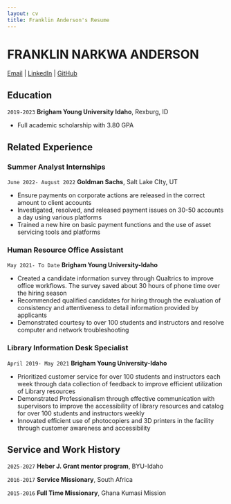 ```yaml
---
layout: cv
title: Franklin Anderson's Resume
---
```

# FRANKLIN NARKWA ANDERSON

<div id="webaddress">
<a href="franklinnarkwa@byui.edu">Email</a>
| <a href="https://www.linkedin.com/in/franklin-narkwa">LinkedIn</a>
| <a href="franklinnarkwa.github.io">GitHub</a>
</div>

<!-- https://www.monique.tech/the-art-of-markdown -->

## Education

`2019-2023`
__Brigham Young University Idaho__, Rexburg, ID

- Full academic scholarship with 3.80 GPA


## Related Experience

### Summer Analyst Internships

`June 2022- August 2022`
__Goldman Sachs__, Salt Lake CIty, UT

- Ensure payments on corporate actions are released in the correct amount to client accounts
- Investigated, resolved, and released payment issues on 30-50 accounts a day using various platforms
- Trained a new hire on basic payment functions and the use of asset servicing tools and
platforms

### Human Resource Office Assistant

`May 2021- To Date`
__Brigham Young University-Idaho__

- Created a candidate information survey through Qualtrics to improve office workflows. The survey
saved about 30 hours of phone time over the hiring season
- Recommended qualified candidates for hiring through the evaluation of consistency and attentiveness to
detail information provided by applicants 
- Demonstrated courtesy to over 100 students and instructors and resolve computer and network
troubleshooting

### Library Information Desk Specialist
`April 2019- May 2021`
__Brigham Young University-Idaho__

- Prioritized customer service for over 100 students and instructors each week through data collection
of feedback to improve efficient utilization of Library resources
- Demonstrated Professionalism through effective communication with supervisors to improve the
accessibility of library resources and catalog for over 100 students and instructors weekly
- Innovated efficient use of photocopiers and 3D printers in the facility through customer awareness
and accessibility




## Service and Work History

`2025-2027`
__Heber J. Grant mentor program__, BYU-Idaho


`2016-2017`
__Service Missionary__, South Africa

`2015-2016`
__Full Time Missionary__, Ghana Kumasi Mission


<!-- ### Footer

Last updated: May 2013 -->


